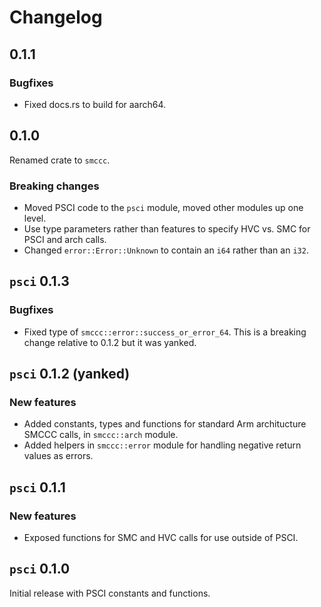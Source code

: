 # Changelog

## 0.1.1

### Bugfixes

- Fixed docs.rs to build for aarch64.

## 0.1.0

Renamed crate to `smccc`.

### Breaking changes

- Moved PSCI code to the `psci` module, moved other modules up one level.
- Use type parameters rather than features to specify HVC vs. SMC for PSCI and arch calls.
- Changed `error::Error::Unknown` to contain an `i64` rather than an `i32`.

## `psci` 0.1.3

### Bugfixes

- Fixed type of `smccc::error::success_or_error_64`. This is a breaking change relative to 0.1.2 but
  it was yanked.

## `psci` 0.1.2 (yanked)

### New features

- Added constants, types and functions for standard Arm architucture SMCCC calls, in `smccc::arch`
  module.
- Added helpers in `smccc::error` module for handling negative return values as errors.

## `psci` 0.1.1

### New features

- Exposed functions for SMC and HVC calls for use outside of PSCI.

## `psci` 0.1.0

Initial release with PSCI constants and functions.
